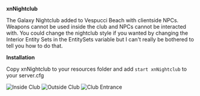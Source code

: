 **xnNightclub**

The Galaxy Nightclub added to Vespucci Beach with clientside NPCs. Weapons cannot be used inside the club and NPCs cannot be interacted with. You could change the nightclub style if you wanted by changing the Interior Entity Sets in the EntitySets variable but I can't really be bothered to tell you how to do that.

**Installation**

Copy xnNightclub to your resources folder and add `start xnNightclub` to your server.cfg


![Inside Club](https://ahatakeon.me/i/ltHTlwH.jpg)
![Outside Club](https://img.xpl.wtf/s/VOVVcwZ.jpg)
![Club Entrance](https://ahatakeon.me/i/2QeMaq4.jpg)